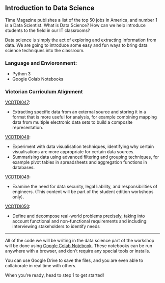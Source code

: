 ## Introduction to Data Science

Time Magazine publishes a list of the top 50 jobs in America, and number 1 is a Data Scientist. What is Data Science? How can we help introduce students to the field in our IT classrooms?

Data science is simply the act of exploring and extracting information from data. We are going to introduce some easy and fun ways to bring data science techniques into the classroom.

### Language and Envioronment:
* Python 3
* Google Colab Notebooks

### Victorian Curriculum Alignment
[VCDTDI047](http://victoriancurriculum.vcaa.vic.edu.au/Curriculum/ContentDescription/VCDTDI047):
  * Extracting specific data from an external source and storing it in a format that is more useful for analysis, for example combining mapping data from multiple electronic data sets to build a composite representation.

[VCDTDI048](http://victoriancurriculum.vcaa.vic.edu.au/Curriculum/ContentDescription/VCDTDI048):
  * Experiment with data visualisation techniques, identifying why certain visualisations are more appropriate for certain data sources.
  * Summarising data using advanced filtering and grouping techniques, for example pivot tables in spreadsheets and aggregation functions in databases.

[VCDTDI049](http://victoriancurriculum.vcaa.vic.edu.au/Curriculum/ContentDescription/VCDTDI049):
  * Examine the need for data security, legal liability, and responsibilities of engineers. (This content
will be part of the student edition workshops only).

[VCDTDI050](http://victoriancurriculum.vcaa.vic.edu.au/Curriculum/ContentDescription/VCDTDI050):
  * Define and decompose real-world problems precisely, taking into account functional and non-functional requirements and including interviewing stakeholders to identify needs

---

All of the code we will be writing in the data science part of the workshop will be done using [Google Colab Notebook](https://colab.research.google.com/). These notebooks can be run anywhere with a browser, and don't require any special tools or installs.

You can use Google Drive to save the files, and you are even able to collaborate in real time with others.

When you're ready, head to step 1 to get started!
